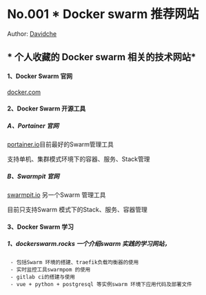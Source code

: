 
#  No.001  * Docker swarm 推荐网站

Author: [Davidche](mail:davidche@outlook.com)

## * 个人收藏的 Docker swarm 相关的技术网站*

#### 1、Docker Swarm 官网

[docker.com](https://www.docker.com)

#### 2、Docker Swarm  开源工具


##### A、Portainer 官网

[portainer.io](https://portainer.io)目前最好的Swarm管理工具

支持单机、集群模式环境下的容器、服务、Stack管理

##### B、Swarmpit 官网

[swarmpit.io](https://swarmpit.io) 另一个Swarm 管理工具

目前只支持Swarm 模式下的Stack、服务、容器管理


#### 3、Docker Swarm  学习

##### 1、dockerswarm.rocks  一个介绍swarm 实践的学习网站，

     - 包括Swarm 环境的搭建、traefik负载均衡器的使用
     - 实时监控工具swarmpom 的使用
     - gitlab ci的搭建与使用
     - vue + python + postgresql 等实例swarm 环境下应用代码及部署文件
     

 